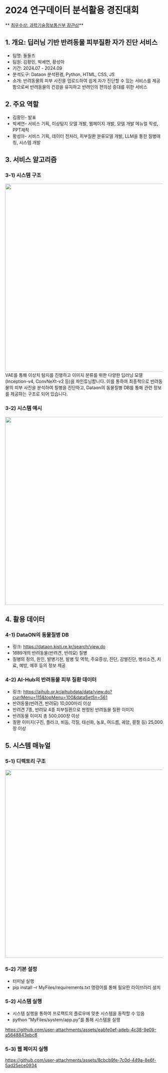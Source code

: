 # 2024 연구데이터 분석활용 경진대회
** [최우수상: 과학기술정보통신부 장관상](https://www.news1.kr/local/daejeon-chungnam/5550303)**
## 1. 개요: 딥러닝 기반 반려동물 피부질환 자가 진단 서비스
* 팀명: 둘둘즈
* 팀원: 김황민, 박세연, 황성아
* 기간: 2024.07 - 2024.09
* 분석도구: Dataon 분석환경, Python, HTML, CSS, JS
* 소개: 반려동물의 피부 사진을 업로드하여 쉽게 자가 진단할 수 있는 서비스를 제공함으로써 반려동물의 건강을 유지하고 반려인의 편의성 증대를 위한 서비스

## 2. 주요 역할
* 김황민- 발표
* 박세연- 서비스 기획, 이상탐지 모델 개발, 웹페이지 개발, 모델 개발 메뉴얼 작성, PPT제작
* 황성아- 서비스 기획, 데이터 전처리, 피부질환 분류모델 개발, LLM을 통한 질병매칭, 시스템 개발

## 3. 서비스 알고리즘

### 3-1) 시스템 구조
<img src = "https://github.com/user-attachments/assets/c0d2652d-f548-4953-9b58-22c359c8b61c" width="600"><br>
VAE를 통해 이상치 탐지를 진행하고 이미지 분류를 위한 다양한 딥러닝 모델(Inception-v4, ConvNeXt-v2 등)을 파인튜닝합니다.
이를 통하여 최종적으로 반려동물의 피부 사진을 분석하여 질병을 진단하고, Dataon의 동물질병 DB를 통해 관련 정보를 제공하는 구조로 되어 있습니다.

### 3-2) 시스템 예시
<img src = "https://github.com/user-attachments/assets/01a0e659-954d-448f-9a88-5808bbcbaa0a" width="600">

## 4. 활용 데이터
### 4-1) DataON의 동물질병 DB
- 링크: https://dataon.kisti.re.kr/search/view.do
- 1689개의 반려동물(반려견, 반려묘) 질병
- 질병의 정의, 원인, 발병기전, 발병 및 역학, 주요증상, 진단, 감별진단, 병리소견, 치료, 예방, 예후 등의 정보 제공

### 4-2) AI-Hub의 반려동물 피부 질환 데이터
- 링크: https://aihub.or.kr/aihubdata/data/view.do?currMenu=115&topMenu=100&dataSetSn=561
- 반려동물(반려견, 반려묘) 10,000마리 이상
- 반려견 7종, 반려묘 4종 피부질환으로 판정된 반려동물 질환 이미지
- 반려동물 이미지 총 500,000장 이상
- 질환 이미지(구진, 플라크, 비듬, 각질, 태선화, 농포, 여드름, 궤양, 결절 등) 25,000장 이상

## 5. 시스템 매뉴얼
### 5-1) 디렉토리 구조
<img src = "https://github.com/user-attachments/assets/a2d2aee3-1770-4e8d-aacc-9e46a953740d" width="600">

### 5-2) 기본 설정
* 터미널 실행
* pip install –r MyFiles/requirements.txt 명령어를 통해 필요한 라이브러리 설치

### 5-2) 시스템 실행
* 시스템 실행을 통하여 프로젝트의 플로우에 맞춘 시스템을 동작할 수 있음
* python “MyFiles/system/app.py”를 통해 시스템을 실행<br>

https://github.com/user-attachments/assets/eabfe0ef-adeb-4c38-9e09-a5648843ebc6

### 5-3) 웹 페이지 실행
https://github.com/user-attachments/assets/8cbcb9fe-7c0d-449a-8e6f-5ad25ece0934



